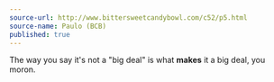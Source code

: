 ```yaml
---
source-url: http://www.bittersweetcandybowl.com/c52/p5.html
source-name: Paulo (BCB)
published: true
---
```


<p>The way you say it's not a "big deal" is what <strong>makes</strong> it a big deal, you moron.</p>


